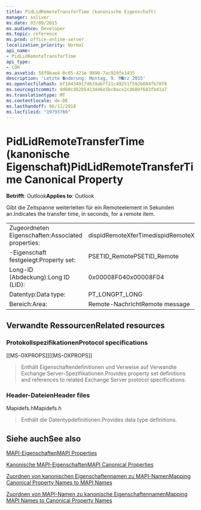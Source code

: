 ```yaml
---
title: PidLidRemoteTransferTime (kanonische Eigenschaft)
manager: soliver
ms.date: 03/09/2015
ms.audience: Developer
ms.topic: reference
ms.prod: office-online-server
localization_priority: Normal
api_name:
- PidLidRemoteTransferTime
api_type:
- COM
ms.assetid: 58f0bae4-0c05-421e-9890-7ac929fe1435
description: 'Letzte �nderung: Montag, 9. M�rz 2015'
ms.openlocfilehash: bf10434917d639abff21c49251f592b084fb78f8
ms.sourcegitcommit: 9d60cd82b5413446e5bc8ace2cd689f683fb41a7
ms.translationtype: MT
ms.contentlocale: de-DE
ms.lasthandoff: 06/11/2018
ms.locfileid: "19793766"
---
```

# <a name="pidlidremotetransfertime-canonical-property"></a><span data-ttu-id="f9e2e-103">PidLidRemoteTransferTime (kanonische Eigenschaft)</span><span class="sxs-lookup"><span data-stu-id="f9e2e-103">PidLidRemoteTransferTime Canonical Property</span></span>

  
  
<span data-ttu-id="f9e2e-104">**Betrifft**: Outlook</span><span class="sxs-lookup"><span data-stu-id="f9e2e-104">**Applies to**: Outlook</span></span> 
  
<span data-ttu-id="f9e2e-105">Gibt die Zeitspanne weiterleiten für ein Remoteelement in Sekunden an.</span><span class="sxs-lookup"><span data-stu-id="f9e2e-105">Indicates the transfer time, in seconds, for a remote item.</span></span>
  
|||
|:-----|:-----|
|<span data-ttu-id="f9e2e-106">Zugeordneten Eigenschaften:</span><span class="sxs-lookup"><span data-stu-id="f9e2e-106">Associated properties:</span></span>  <br/> |<span data-ttu-id="f9e2e-107">dispidRemoteXferTime</span><span class="sxs-lookup"><span data-stu-id="f9e2e-107">dispidRemoteXferTime</span></span>  <br/> |
|<span data-ttu-id="f9e2e-108">-Eigenschaft festgelegt:</span><span class="sxs-lookup"><span data-stu-id="f9e2e-108">Property set:</span></span>  <br/> |<span data-ttu-id="f9e2e-109">PSETID_Remote</span><span class="sxs-lookup"><span data-stu-id="f9e2e-109">PSETID_Remote</span></span>  <br/> |
|<span data-ttu-id="f9e2e-110">Long-ID (Abdeckung):</span><span class="sxs-lookup"><span data-stu-id="f9e2e-110">Long ID (LID):</span></span>  <br/> |<span data-ttu-id="f9e2e-111">0x00008F04</span><span class="sxs-lookup"><span data-stu-id="f9e2e-111">0x00008F04</span></span>  <br/> |
|<span data-ttu-id="f9e2e-112">Datentyp:</span><span class="sxs-lookup"><span data-stu-id="f9e2e-112">Data type:</span></span>  <br/> |<span data-ttu-id="f9e2e-113">PT_LONG</span><span class="sxs-lookup"><span data-stu-id="f9e2e-113">PT_LONG</span></span>  <br/> |
|<span data-ttu-id="f9e2e-114">Bereich:</span><span class="sxs-lookup"><span data-stu-id="f9e2e-114">Area:</span></span>  <br/> |<span data-ttu-id="f9e2e-115">Remote-Nachricht</span><span class="sxs-lookup"><span data-stu-id="f9e2e-115">Remote message</span></span>  <br/> |
   
## <a name="related-resources"></a><span data-ttu-id="f9e2e-116">Verwandte Ressourcen</span><span class="sxs-lookup"><span data-stu-id="f9e2e-116">Related resources</span></span>

### <a name="protocol-specifications"></a><span data-ttu-id="f9e2e-117">Protokollspezifikationen</span><span class="sxs-lookup"><span data-stu-id="f9e2e-117">Protocol specifications</span></span>

<span data-ttu-id="f9e2e-118">[[MS-OXPROPS]]</span><span class="sxs-lookup"><span data-stu-id="f9e2e-118">[[MS-OXPROPS]]</span></span> 
  
> <span data-ttu-id="f9e2e-119">Enthält Eigenschaftendefinitionen und Verweise auf Verwandte Exchange Server-Spezifikationen.</span><span class="sxs-lookup"><span data-stu-id="f9e2e-119">Provides property set definitions and references to related Exchange Server protocol specifications.</span></span>
    
### <a name="header-files"></a><span data-ttu-id="f9e2e-120">Header-Dateien</span><span class="sxs-lookup"><span data-stu-id="f9e2e-120">Header files</span></span>

<span data-ttu-id="f9e2e-121">Mapidefs.h</span><span class="sxs-lookup"><span data-stu-id="f9e2e-121">Mapidefs.h</span></span>
  
> <span data-ttu-id="f9e2e-122">Enthält die Datentypdefinitionen.</span><span class="sxs-lookup"><span data-stu-id="f9e2e-122">Provides data type definitions.</span></span>
    
## <a name="see-also"></a><span data-ttu-id="f9e2e-123">Siehe auch</span><span class="sxs-lookup"><span data-stu-id="f9e2e-123">See also</span></span>



[<span data-ttu-id="f9e2e-124">MAPI-Eigenschaften</span><span class="sxs-lookup"><span data-stu-id="f9e2e-124">MAPI Properties</span></span>](mapi-properties.md)
  
[<span data-ttu-id="f9e2e-125">Kanonische MAPI-Eigenschaften</span><span class="sxs-lookup"><span data-stu-id="f9e2e-125">MAPI Canonical Properties</span></span>](mapi-canonical-properties.md)
  
[<span data-ttu-id="f9e2e-126">Zuordnen von kanonischen Eigenschaftennamen zu MAPI-Namen</span><span class="sxs-lookup"><span data-stu-id="f9e2e-126">Mapping Canonical Property Names to MAPI Names</span></span>](mapping-canonical-property-names-to-mapi-names.md)
  
[<span data-ttu-id="f9e2e-127">Zuordnen von MAPI-Namen zu kanonische Eigenschaftennamen</span><span class="sxs-lookup"><span data-stu-id="f9e2e-127">Mapping MAPI Names to Canonical Property Names</span></span>](mapping-mapi-names-to-canonical-property-names.md)

